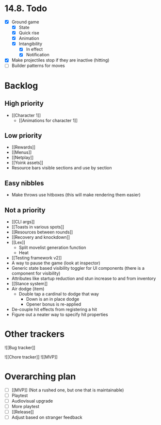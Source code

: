 # 14.8. Todo
- [x] Ground game
	- [x] State
	- [x] Quick rise
	- [x] Animation
	- [x] Intangibility
		- [x] In effect
		- [x] Notification
- [x] Make projectiles stop if they are inactive (hitting)
- [ ] Builder patterns for moves

# Backlog
## High priority
- [[Character 1]]
	- [[Animations for character 1]]

## Low priority
- [[Rewards]]
- [[Menus]]
- [[Netplay]]
- [[Yoink assets]]
- Resource bars visible sections and use by section

## Easy nibbles
- Make throws use hitboxes (this will make rendering them easier)

## Not a priority
- [[CLI args]]
- [[Toasts in various spots]]
- [[Resources between rounds]]
- [[Recovery and knockdown]]
- [[Lex]]
	- Split movelist generation function
	- Heat
- [[Testing framework v2]]
- A way to pause the game (look at inspector)
- Generic state based visibility toggler for UI components (there is a component for visibility)
- Attributes like startup reduction and stun increase to and from inventory
- [[Stance system]]
- Air dodge (item)
	- Double tap a cardinal to dodge that way
		- Down is an in place dodge
		- Opener bonus is re-applied
- De-couple hit effects from registering a hit
- Figure out a neater way to specify hit properties

# Other trackers
![[Bug tracker]]

![[Chore tracker]]
![[MVP]]

# Overarching plan
- [ ] [[MVP]] (Not a rushed one, but one that is maintainable)
- [ ] Playtest
- [ ] Audiovisual upgrade
- [ ] More playtest
- [ ] [[Release]]
- [ ] Adjust based on stranger feedback
